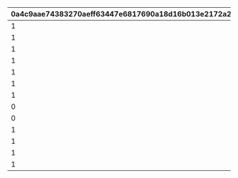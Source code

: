 |0a4c9aae74383270aeff63447e6817690a18d16b013e2172a210913d0f53252d|016128f66eb7ac2bff14aead222ef8bc3918e5e8498bab0305043d4c3e5843dd|777bfb4cdfad3761563de402e82c15c3aa6ec2c3634a68a70f92791063b1f084|388d87aa24a435727a65aa5ece89545a9bcfc6b5158adcefd34f7f4e5533bb34|f1c8fa930f6351325e5257fb3166ecc638b3c9790bcece0e9304766402a56ab2|63b73ee0f99d5d457414b725d249e9f501293fa73d0add96f93339433c380c49|bcd65eedb4ea12dc92ed76c40c7bf9e5879f68e40700dc8ce5e851a643b752a8|03cc80bf9d72b57033765c44c16f5bbdf8ee77550a0286254167ec1b8ca1ee6d|b2a71b4962738458b3231c8a42e63de45e5cc348ca9751ef34868abad5174343|86a8d027d56d36a259284b66dd0e7f0874cf77c575098d9240fff3eeb435ec0a|0a46f625818194371e2ccb455fdd6694e83318d394cb7feedbc0e2da189abf07|
| --- | --- | --- | --- | --- | --- | --- | --- | --- | --- | --- |
|1|2|10011|1|1001|10011105|0|0|0|pt|0|
|1|2|10015|2|1002|10015103|0|0|1|m|0|
|1|2|10021|3|1003|10021108|5021700|0|0|pt|0|
|1|3|10027|4|1004|5027007|5027700|0|0|pt|0|
|1|2|10040|5|1005|10040105|5040700|0|0|pt|0|
|1|1|10046|6|1006|5046006|0|5046006|0|pt|1|
|1|3|10072|7|1007|5072006|0|5072006|0|pt|3|
|0|3|10080|8|1008|5080007|5080700|5080000|0|pt|3|
|0|0|0|9|1009|0|9004201|0|0|pt|0|
|1|1|10096|10|1010|5096007|5096700|5096007|0|pt|3|
|1|2|10126|11|1012|10126107|0|5126000|0|pt|3|
|1|3|10142|12|1013|5142007|5142700|5142000|0|pt|1|
|1|3|10156|13|1014|5156007|5156700|5156000|0|pt|1|